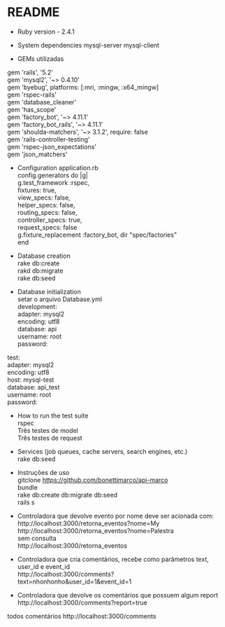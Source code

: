 # README

* Ruby version - 2.4.1

* System dependencies
mysql-server 
mysql-client

* GEMs utilizadas

gem 'rails', '5.2' <br>
gem 'mysql2', '~> 0.4.10'<br>
gem 'byebug', platforms: [:mri, :mingw, :x64_mingw]<br>
gem 'rspec-rails'<br>
gem 'database_cleaner'<br>
gem 'has_scope'<br>
gem 'factory_bot', '~> 4.11.1'<br>
gem 'factory_bot_rails', '~> 4.11.1'<br>
gem 'shoulda-matchers', '~> 3.1.2', require: false<br>
gem 'rails-controller-testing'<br>
gem 'rspec-json_expectations'<br>
gem 'json_matchers'<br>


* Configuration
application.rb<br>
    config.generators do |g|<br>
      g.test_framework :rspec,<br>
                       fixtures: true,<br>
                       view_specs: false,<br>
                       helper_specs: false,<br>
                       routing_specs: false,<br>
                       controller_specs: true,<br>
                       request_specs: false<br>
      g.fixture_replacement :factory_bot, dir "spec/factories"<br>
    end<br>
    
* Database creation<br>
rake db:create<br>
rakd db:migrate<br>
rake db:seed<br>

* Database initialization<br>
setar o arquivo Database.yml<br>
development:<br>
  adapter: mysql2<br>
  encoding: utf8<br>
  database: api<br>
  username: root<br>
  password: <br>

test: <br>
  adapter: mysql2<br>
  encoding: utf8<br>
  host: mysql-test<br>
  database: api_test<br>
  username: root<br>
  password: <br>

* How to run the test suite<br>
rspec<br>
Três testes de model<br>
Três testes de request<br>

* Services (job queues, cache servers, search engines, etc.)<br>
rake db:seed

* Instruções de uso<br>
gitclone https://github.com/bonettimarco/api-marco<br>
bundle<br>
rake db:create db:migrate db:seed<br>
rails s

* Controladora que devolve evento por nome deve ser acionada com:<br>
http://localhost:3000/retorna_eventos?nome=My<br>
http://localhost:3000/retorna_eventos?nome=Palestra<br>
sem consulta<br>
http://localhost:3000/retorna_eventos<br>

* Controladora que cria comentários, recebe como parâmetros text, user_id e event_id<br>
http://localhost:3000/comments?text=nhonhonho&user_id=1&event_id=1<br>

* Controladora que devolve os comentários que possuem algum report<br>
http://localhost:3000/comments?report=true

todos comentários
http://localhost:3000/comments